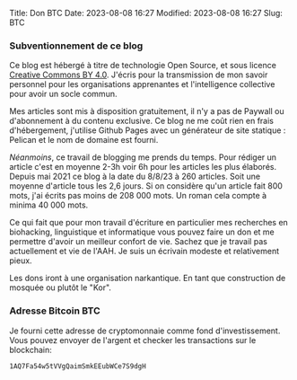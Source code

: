 Title: Don BTC
Date: 2023-08-08 16:27
Modified: 2023-08-08 16:27
Slug: BTC

### Subventionnement de ce blog

Ce blog est hébergé à titre de technologie Open Source, et sous licence [Creative Commons BY 4.0](https://creativecommons.org/licenses/by/4.0/deed.fr). J'écris pour la transmission de mon savoir personnel pour les organisations apprenantes et l'intelligence collective pour avoir un socle commun.

Mes articles sont mis à disposition gratuitement, il n'y a pas de Paywall ou d'abonnement à du contenu exclusive. Ce blog ne me coût rien en frais d'hébergement, j'utilise Github Pages avec un générateur de site statique : Pelican et le nom de domaine est fourni.

*Néanmoins*, ce travail de blogging me prends du temps. Pour rédiger un article c'est en moyenne 2-3h voir 6h pour les articles les plus élaborés. Depuis mai 2021 ce blog à la date du 8/8/23 à 260 articles. Soit une moyenne d'article tous les 2,6 jours. Si on considère qu'un article fait 800 mots, j'ai écrits pas moins de 208 000 mots. Un roman cela compte à minima 40 000 mots. 

Ce qui fait que pour mon travail d'écriture en particulier mes recherches en biohacking, linguistique et informatique vous pouvez faire un don et me permettre d'avoir un meilleur confort de vie. Sachez que je travail pas actuellement et vie de l'AAH. Je suis un écrivain modeste et relativement pieux. 

Les dons iront à une organisation narkantique. En tant que construction de mosquée ou plutôt le "Kor".

### Adresse Bitcoin BTC

Je fourni cette adresse de cryptomonnaie comme fond d'investissement. Vous pouvez envoyer de l'argent et checker les transactions sur le blockchain:

```text
1AQ7Fa54w5tVVgQaimSmkEEubWCe7S9dgH
```
